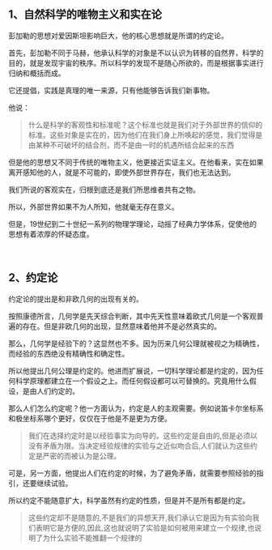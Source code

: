 <h2>1、自然科学的唯物主义和实在论</h2><p>彭加勒的思想对爱因斯坦影响巨大，他的核心思想就是所谓的约定论。</p><p>首先，彭加勒不同于马赫，他承认科学的对象是不以认识为转移的自然界，科学的目的，就是发现宇宙的秩序。所以科学的发现不是随心所欲的，而是根据事实进行归纳和概括而成。</p><p>它还提倡，实践是真理的唯一来源，只有他能够告诉我们新事物。</p><p>他说：</p><blockquote>什么是科学的客观性和标准呢？这个标准也就是我们对于外部世界的信仰的标准。这些对象是实在的，因为他们在我们身上所唤起的感觉，我们觉得是由某种不可破坏的结合剂，而不是由一时的机遇所结合起来的东西</blockquote><p>但是他的思想又不同于传统的唯物主义，他更接近实证主义。在他看来，实在如果离开感知他的人，就是不可能的，即使外部世界存在，我们也无法达到。</p><p>我们所说的客观实在，归根到底还是我们所思维者共有之物。</p><p>所以，外部世界如果不为人所知，他就毫无存在意义。</p><p>但是，19世纪到二十世纪一系列的物理学理论，动摇了经典力学体系，促使他的思想有着浓厚的怀疑态度。</p><p><br></p><h2>2、约定论</h2><p>约定论的提出是和非欧几何的出现有关的。</p><p>按照康德所言，几何学是先天综合判断，其中先天性意味着欧式几何是一个客观普遍的存在。但是非欧几何的出现，显然意味着他并不是必然真实的。</p><p>那么，几何学是经验下的？这显然也不多。因为历来几何公理就被视之为精确性，而经验的东西绝没有精确性和确定性。</p><p>所以他提出几何公理是约定的。他进而扩展说，一切科学理论都是约定的，因为任何科学原理都建立在一个假设之上。而任何假设都可以可替换的。究竟用什么假设，是由人们约定的。</p><p>那么人们怎么约定呢？他一方面认为，约定是人的主观需要。例如说笛卡尔坐标系和极坐标系哪个更好，仅仅在于他是不是更为方便。</p><blockquote>我们在选择约定时是以经验事实为向导的。这些约定是自由的,但是必须以没有矛盾为限。当决定经验规律的实验与之近似吻合后,人们就认为这些约定是严密的而被认为是公理。</blockquote><p>可是，另一方面，他提出人们在约定的时候，为了避免矛盾，就需要参照经验的指引，还要继续试验。</p><p>所以约定不能随意扩大，科学虽然有约定的性质，但是并不是所有都是约定。</p><blockquote>这些约定却不是随意的,不是我们的异想天开,我们承认它是因为有实验向我们表明它是方便的,因此,这也就说明了实验是如何被用来建立一个规律,也说明了为什么实验不能推翻一个规律的</blockquote><p></p>